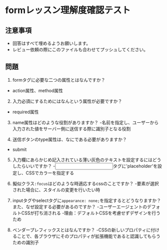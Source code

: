 # formレッスン理解度確認テスト

## 注意事項

- 回答はすべて埋めるようお願いします。
- レビュー依頼の際にこのファイルも合わせてプッシュしてください。

## 問題

1. formタグに必要な二つの属性とはなんですか？
  - action属性、method属性

2. 入力必須にするためにはなんという属性が必要ですか？
  - required属性

3. name属性はどのような役割がありますか？
  -名前を指定し、ユーザーから入力された値をサーバー側に送信する際に識別子となる役割

4. 送信ボタンのtype属性は、なにである必要がありますか？
  - submit

5. 入力欄にあらかじめ記入されている薄い灰色のテキストを設定するにはどうしたらいいですか？
  -<input>タグに'placeholder'を設定し、CSSでカラーを指定する

6. 擬似クラス`:focus`はどのような時適応するcssのことですか？
  -要素が選択された場合に、スタイルの変更を行いたい時

7. inputタグやselectタグに`appearance: none;`を指定するとどうなりますか？また、なぜ設定する必要があるのですか？
  -ユーザーエージェントのデフォルトCSSが打ち消される
  -理由：デフォルトCSSを考慮せずデザインを行うため

8. ベンダープレフィックスとはなんですか？
  -CSSの新しいプロパティに付けることで、各ブラウザにそのプロパティが拡張機能であると認識してもらうための識別子
